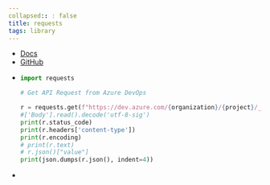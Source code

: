 ```yaml
---
collapsed:: : false
title: requests
tags: library
---
```


- [Docs](https://docs.python-requests.org/en/master/)
- [GitHub](https://github.com/psf/requests)
-
  ```python
  import requests
  
  # Get API Request from Azure DevOps
  
  r = requests.get(f"https://dev.azure.com/{organization}/{project}/_apis/wit/workitems?ids={ids}&api-version=6.1-preview.3", auth=(username, token))
  #['Body'].read().decode('utf-8-sig')
  print(r.status_code)
  print(r.headers['content-type'])
  print(r.encoding)
  # print(r.text)
  # r.json()["value"]
  print(json.dumps(r.json(), indent=4))
  ```
-